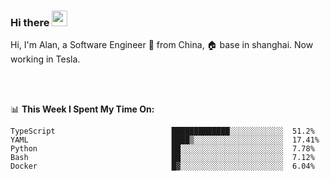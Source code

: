 ### Hi there <img src="https://media.giphy.com/media/hvRJCLFzcasrR4ia7z/giphy.gif" width="25px">

<!-- ![visitors](https://visitor-badge.glitch.me/badge?page_id=dislfyer.dislfyer) -->

Hi, I'm Alan, a Software Engineer 🚀 from China, 🏠 base in shanghai. Now working in Tesla.

<br/>
<br/>

📊 **This Week I Spent My Time On:**


<!--START_SECTION:waka-->

```text
TypeScript                          █████████████░░░░░░░░░░░░  51.2%
YAML                                ████▒░░░░░░░░░░░░░░░░░░░░  17.41%
Python                              ██░░░░░░░░░░░░░░░░░░░░░░░  7.78%
Bash                                ██░░░░░░░░░░░░░░░░░░░░░░░  7.12%
Docker                              █▓░░░░░░░░░░░░░░░░░░░░░░░  6.04%
```

<!--END_SECTION:waka-->

<!--
**About Me:**
 -->
